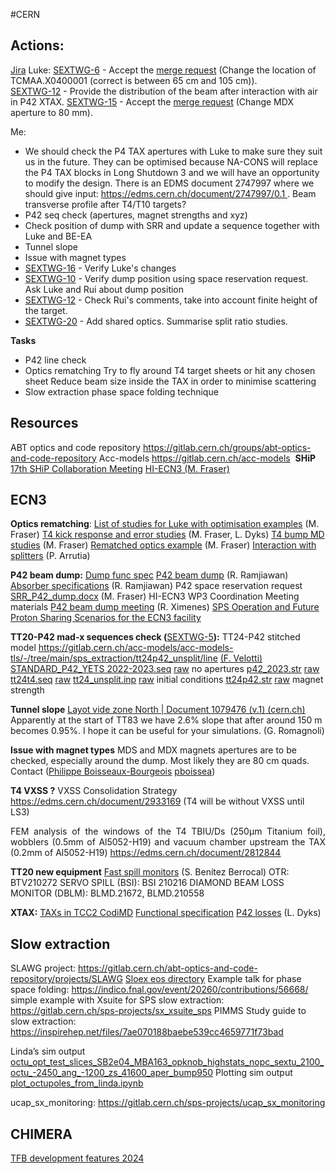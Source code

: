 #CERN 

## Actions:
[Jira](https://its.cern.ch/jira/plugins/servlet/project-config/SEXTWG/summary)
Luke:
[SEXTWG-6](https://its.cern.ch/jira/browse/SEXTWG-6) - Accept the [merge request](https://gitlab.cern.ch/acc-models/acc-models-ea/-/merge_requests/2) (Change the location of TCMAA.X0400001 (correct is between 65 cm and 105 cm)).   
[SEXTWG-12](https://its.cern.ch/jira/browse/SEXTWG-12) - Provide the distribution of the beam after interaction with air in P42 XTAX. 
[SEXTWG-15](https://its.cern.ch/jira/browse/SEXTWG-15) - Accept the [merge request](https://gitlab.cern.ch/acc-models/acc-models-ea/-/merge_requests/3) (Change MDX aperture to 80 mm). 

Me:
- We should check the P4 TAX apertures with Luke to make sure they suit us in the future. They can be optimised because NA-CONS will replace the P4 TAX blocks in Long Shutdown 3 and we will have an opportunity to modify the design. There is an EDMS document 2747997 where we should give input: https://edms.cern.ch/document/2747997/0.1 . Beam transverse profile after T4/T10 targets?
- P42 seq check (apertures, magnet strengths and xyz)
- Check position of dump with SRR and update a sequence together with Luke and BE-EA
- Tunnel slope
- Issue with magnet types
- [SEXTWG-16](https://its.cern.ch/jira/browse/SEXTWG-16) - Verify Luke's changes
- [SEXTWG-10](https://its.cern.ch/jira/browse/SEXTWG-10) - Verify dump position using space reservation request. Ask Luke and Rui about dump position
- [SEXTWG-12](https://its.cern.ch/jira/browse/SEXTWG-12) - Check Rui's comments, take into account finite height of the target.
- [SEXTWG-20](https://its.cern.ch/jira/browse/SEXTWG-20) - Add shared optics. Summarise split ratio studies.

**Tasks**
- P42 line check
- Optics rematching Try to fly around T4 target sheets or hit any chosen sheet Reduce beam size inside the TAX in order to minimise scattering 
- Slow extraction phase space folding technique


## **Resources**
ABT optics and code repository https://gitlab.cern.ch/groups/abt-optics-and-code-repository 
Acc-models https://gitlab.cern.ch/acc-models
 **SHiP**
[17th SHiP Collaboration Meeting](https://indico.cern.ch/event/803758/)
	[HI-ECN3 (M. Fraser)](https://indico.cern.ch/event/1325184/contributions/5606084/attachments/2732274/4750160/MFraser_26thSHIP_collab_HI-ECN3.pdf)


## **ECN3**
**Optics rematching**:
[List of studies for Luke with optimisation examples](https://indico.cern.ch/event/1290323/contributions/5421728/attachments/2660809/4609419/BD_studies.pdf) (M. Fraser)
[T4 kick response and error studies](https://indico.cern.ch/event/1297402/contributions/5461867/attachments/2670226/4628617/t4_bump_MD_2.pdf) (M. Fraser, L. Dyks)
[T4 bump MD studies](https://indico.cern.ch/event/1290323/contributions/5421730/attachments/2660944/4609671/t4_bump_MD.pdf) (M. Fraser)
[Rematched optics example](https://gitlab.cern.ch/abt-optics-and-code-repository/multi-user-tt20/-/blob/master/t4bump_analysis.ipynb?ref_type=heads) (M. Fraser)
[Interaction with splitters](https://gitlab.cern.ch/parrutia/madcoll) (P. Arrutia)

**P42 beam dump:**
[Dump func spec](obsidian://open?vault=Obsidian%20Vault&file=CERN%2FECN3%2FP42%20dump%20func%20spec)
[P42 beam dump](https://indico.cern.ch/event/1223801/contributions/5148553/attachments/2553467/4399479/TT20_MD_quad_scan.pdf) (R. Ramjiawan)
[Absorber specifications](https://indico.cern.ch/event/1252011/contributions/5260240/attachments/2590544/4470268/Ramjiawan_SFTPRO_dump.pdf) (R. Ramjiawan)
P42 space reservation request [SRR_P42_dump.docx](https://cernbox.cern.ch/files/spaces/eos/user/m/mfraser/ECN3%20Task%20Force/SRR_P42_dump.docx) (M. Fraser)
HI-ECN3 WP3 Coordination Meeting materials [P42 beam dump meeting](https://indico.cern.ch/event/1348108/) (R. Ximenes)
<a href="https://cds.cern.ch/record/2848908?ln=en" rel="noopener" class="external-link" target="_blank" style="color:#e4afaff;">SPS Operation and Future Proton Sharing Scenarios for the ECN3 facility</a>

**TT20-P42 mad-x sequences check (**[SEXTWG-5](https://its.cern.ch/jira/browse/SEXTWG-5)**):**
TT24-P42 stitched model <a href="https://gitlab.cern.ch/acc-models/acc-models-tls/-/tree/main/sps_extraction/tt24p42_unsplit/line" rel="noopener" class="external-link" target="_blank"><u>https://gitlab.cern.ch/acc-models/acc-models-tls/-/tree/main/sps_extraction/tt24p42_unsplit/line</u></a>  <u>(F. Velotti)</u>
<a href="https://gitlab.cern.ch/acc-models/acc-models-ea/-/blob/en-ea-le/P42/STANDARD_P42_YETS%202022-2023.seq?ref_type=heads" rel="noopener" class="external-link" target="_blank"><u>STANDARD_P42_YETS 2022-2023.seq</u></a>		[raw](https://gitlab.cern.ch/acc-models/acc-models-ea/-/raw/en-ea-le/P42/STANDARD_P42_YETS%202022-2023.seq)		no apertures
<a href="https://gitlab.cern.ch/acc-models/acc-models-ea/-/blob/en-ea-le/P42/p42_2023.str?ref_type=heads" rel="noopener" class="external-link" target="_blank"><u>p42_2023.str</u></a>								[raw](https://gitlab.cern.ch/acc-models/acc-models-ea/-/raw/en-ea-le/P42/p42_2023.str)		
<a href="https://gitlab.cern.ch/acc-models/acc-models-tls/-/blob/main/sps_extraction/tt24t4/tt24t4.seq?ref_type=heads" rel="noopener" class="external-link" target="_blank"><u>tt24t4.seq</u></a>								<a href="https://gitlab.cern.ch/acc-models/acc-models-tls/-/raw/main/sps_extraction/tt24t4/tt24t4.seq" rel="noopener" class="external-link" target="_blank" style="color:#e4afaff;"><u>raw</u></a>
<a href="https://gitlab.cern.ch/acc-models/acc-models-tls/-/blob/main/sps_extraction/tt24p42_unsplit/line/tt24_unsplit.inp?ref_type=heads" rel="noopener" class="external-link" target="_blank"><u>tt24_unsplit.inp</u></a>							<a href="https://gitlab.cern.ch/acc-models/acc-models-tls/-/raw/main/sps_extraction/tt24p42_unsplit/line/tt24_unsplit.inp" rel="noopener" class="external-link" target="_blank" style="color:#e4afaff;"><u>raw</u></a>		<span style="color:#e4afaff;">initial conditions</span>
<a href="https://gitlab.cern.ch/acc-models/acc-models-tls/-/blob/main/sps_extraction/tt24p42_unsplit/line/tt24p42.str?ref_type=heads" rel="noopener" class="external-link" target="_blank"><u>tt24p42.str</u></a>								<a href="https://gitlab.cern.ch/acc-models/acc-models-tls/-/raw/main/sps_extraction/tt24p42_unsplit/line/tt24p42.str" rel="noopener" class="external-link" target="_blank" style="color:#e4afaff;"><u>raw</u></a>		<span style="color:#e4afaff;">magnet strength</span>


**Tunnel slope**
<a href="https://edms.cern.ch/ui/#!master/navigator/document?P:100463241:1735416355:subDocs" rel="noopener" class="external-link" target="_blank"><u>Layot vide zone North | Document 1079476 (v.1) (cern.ch)</u></a>
Apparently at the start of TT83 we have 2.6% slope that after around 150 m becomes 0.95%.
I hope it can be useful for your simulations. (G. Romagnoli)

**Issue with magnet types**
MDS and MDX magnets apertures are to be checked, especially around the dump. Most likely they are 80 cm quads. Contact ([Philippe Boisseaux-Bourgeois](https://its.cern.ch/jira/secure/ViewProfile.jspa?name=pboissea)
[pboissea](https://its.cern.ch/jira/secure/ViewProfile.jspa?name=pboissea))

**T4 VXSS ?**
VXSS Consolidation Strategy <a href="https://edms.cern.ch/document/2933169" rel="noopener" class="external-link" target="_blank"><u>https://edms.cern.ch/document/2933169</u></a> (T4 will be without VXSS until LS3)

<p style="text-align:justify;margin:0">FEM analysis of the windows of the T4 TBIU/Ds (250μm Titanium foil), wobblers (0.5mm of Al5052-H19) and vacuum chamber upstream the TAX (0.2mm of Al5052-H19) <a href="https://edms.cern.ch/document/2812844" rel="noopener" class="external-link" target="_blank"><u>https://edms.cern.ch/document/2812844</u></a> 
</p>

**TT20 new equipment**
[Fast spill monitors](https://indico.cern.ch/event/1340570/contributions/5643409/attachments/2747326/4781566/20231107_FSM_Status_SPSMPC_SBenitez.pdf) (S. Benítez Berrocal) 
OTR: BTV210272
SERVO SPILL (BSI): BSI 210216
DIAMOND BEAM LOSS MONITOR (DBLM): BLMD.21672, BLMD.210558

**XTAX:**
[TAXs in TCC2 CodiMD](https://codimd.web.cern.ch/qhudHgH6SY67SGjTZ1tzbA)
[Functional specification](https://edms.cern.ch/document/2747997/0.1)
[P42 losses](https://indico.cern.ch/event/1290323/contributions/5421729/attachments/2660740/4609351/lukeDyksp42BDSIM_06062023.pdf) (L. Dyks)


## **Slow extraction**
SLAWG project: https://gitlab.cern.ch/abt-optics-and-code-repository/projects/SLAWG
[Sloex eos directory](https://cernbox.cern.ch/files/spaces/eos/project/s/sloex/afs/cern.ch/project/sloex)
Example talk for phase space folding: https://indico.fnal.gov/event/20260/contributions/56668/
simple example with Xsuite for SPS slow extraction: <a href="https://gitlab.cern.ch/sps-projects/sx_xsuite_sps" rel="noopener" class="external-link" target="_blank" style="color:#e4afaff;">https://gitlab.cern.ch/sps-projects/sx_xsuite_sps</a>
PIMMS Study guide to slow extraction: https://inspirehep.net/files/7ae070188baebe539cc4659771f73bad

Linda’s sim output <a href="https://cernbox.cern.ch/files/spaces/eos/user/m/mfraser/Documents/SLAWG%20PRSTAB/PRAB_octupoles/octu_opt_test_slices_SB2e04_MBA163_opknob_highstats_nopc_sextu_2100_octu_-2450_ang_-1200_zs_41600_aper_bump950" rel="noopener" class="external-link" target="_blank"><u>octu_opt_test_slices_SB2e04_MBA163_opknob_highstats_nopc_sextu_2100_octu_-2450_ang_-1200_zs_41600_aper_bump950</u></a> 
Plotting sim output <a href="https://cernbox.cern.ch/files/spaces/eos/user/m/mfraser/Documents/SLAWG%20PRSTAB/plot_octupoles_from_linda.ipynb" rel="noopener" class="external-link" target="_blank" style="color:#e4afaff;"><u>plot_octupoles_from_linda.ipynb</u></a> 

ucap_sx_monitoring: https://gitlab.cern.ch/sps-projects/ucap_sx_monitoring 



## **CHIMERA**
[TFB development features 2024](https://codimd.web.cern.ch/ERX5J2X2TK6n66ySES8bxw?view)